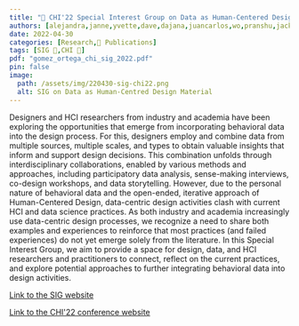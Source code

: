 ```yaml
---
title: "📜 CHI'22 Special Interest Group on Data as Human-Centered Design Material"
authors: [alejandra,janne,yvette,dave,dajana,juancarlos,wo,pranshu,jacky]
date: 2022-04-30
categories: [Research,📜 Publications]
tags: [SIG 📗,CHI 🎯]
pdf: "gomez_ortega_chi_sig_2022.pdf"
pin: false
image:
  path: /assets/img/220430-sig-chi22.png
  alt: SIG on Data as Human-Centred Design Material
---
```



Designers and HCI researchers from industry and academia have been exploring the opportunities that emerge from incorporating behavioral data into the design process. For this, designers employ and combine data from multiple sources, multiple scales, and types to obtain valuable insights that inform and support design decisions. This combination unfolds through interdisciplinary collaborations, enabled by various methods and approaches, including participatory data analysis, sense-making interviews, co-design workshops, and data storytelling. However, due to the personal nature of behavioral data and the open-ended, iterative approach of Human-Centered Design, data-centric design activities clash with current HCI and data science practices. As both industry and academia increasingly use data-centric design processes, we recognize a need to share both examples and experiences to reinforce that most practices (and failed experiences) do not yet emerge solely from the literature. In this Special Interest Group, we aim to provide a space for design, data, and HCI researchers and practitioners to connect, reflect on the current practices, and explore potential approaches to further integrating behavioral data into design activities.

[Link to the SIG website](https://datacentricdesign.org)

[Link to the CHI'22 conference website](https://doi.org/10.1145/3491101.3516403)